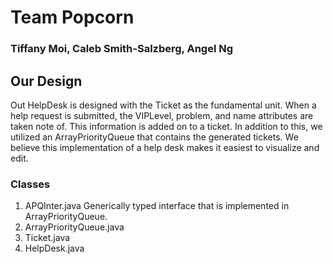 # Team Popcorn
### Tiffany Moi, Caleb Smith-Salzberg, Angel Ng
## Our Design
Out HelpDesk is designed with the Ticket as the fundamental unit. When a help request is submitted, the VIPLevel, problem, and name attributes are taken note of. This information is added on to a ticket. In addition to this, we utilized an ArrayPriorityQueue that contains the generated tickets. We believe this implementation of a help desk makes it easiest to visualize and edit.
### Classes
1. APQInter.java
Generically typed interface that is implemented in ArrayPriorityQueue.
2. ArrayPriorityQueue.java	
3. Ticket.java	
4. HelpDesk.java	

